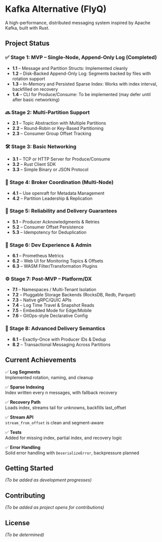# Kafka Alternative (FlyQ)

A high-performance, distributed messaging system inspired by Apache Kafka, built with Rust.

## Project Status

### ✅ Stage 1: MVP – Single-Node, Append-Only Log (Completed)
- **1.1** – Message and Partition Structs: Implemented cleanly
- **1.2** – Disk-Backed Append-Only Log: Segments backed by files with rotation support
- **1.3** – In-Memory and Persisted Sparse Index: Works with index interval, backfilled on recovery
- **1.4** – CLI for Produce/Consume: To be implemented (may defer until after basic networking)

### 🔜 Stage 2: Multi-Partition Support
- **2.1** – Topic Abstraction with Multiple Partitions
- **2.2** – Round-Robin or Key-Based Partitioning
- **2.3** – Consumer Group Offset Tracking

### 🛠️ Stage 3: Basic Networking
- **3.1** – TCP or HTTP Server for Produce/Consume
- **3.2** – Rust Client SDK
- **3.3** – Simple Binary or JSON Protocol

### 🚦 Stage 4: Broker Coordination (Multi-Node)
- **4.1** – Use openraft for Metadata Management
- **4.2** – Partition Leadership & Replication

### 🔁 Stage 5: Reliability and Delivery Guarantees
- **5.1** – Producer Acknowledgments & Retries
- **5.2** – Consumer Offset Persistence
- **5.3** – Idempotency for Deduplication

### 🔧 Stage 6: Dev Experience & Admin
- **6.1** – Prometheus Metrics
- **6.2** – Web UI for Monitoring Topics & Offsets
- **6.3** – WASM Filter/Transformation Plugins

### ⚙️ Stage 7: Post-MVP – Platform/DX
- **7.1** – Namespaces / Multi-Tenant Isolation
- **7.2** – Pluggable Storage Backends (RocksDB, Redb, Parquet)
- **7.3** – Native gRPC/QUIC APIs
- **7.4** – Log Time Travel & Snapshot Reads
- **7.5** – Embedded Mode for Edge/Mobile
- **7.6** – GitOps-style Declarative Config

### 🧪 Stage 8: Advanced Delivery Semantics
- **8.1** – Exactly-Once with Producer IDs & Dedup
- **8.2** – Transactional Messaging Across Partitions

## Current Achievements

✅ **Log Segments**  
Implemented rotation, naming, and cleanup

✅ **Sparse Indexing**  
Index written every n messages, with fallback recovery

✅ **Recovery Path**  
Loads index, streams tail for unknowns, backfills last_offset

✅ **Stream API**  
`stream_from_offset` is clean and segment-aware

✅ **Tests**  
Added for missing index, partial index, and recovery logic

✅ **Error Handling**  
Solid error handling with `DeserializeError`, backpressure planned

## Getting Started

*(To be added as development progresses)*

## Contributing

*(To be added as project opens for contributions)*

## License

*(To be determined)*
